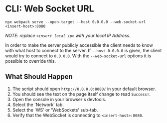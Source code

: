 # CLI: Web Socket URL

```console
npx webpack serve --open-target --host 0.0.0.0 --web-socket-url <insert-host>:8080
```

_NOTE: replace `<insert local ip>` with your local IP Address._

In order to make the server publicly accessible the client needs to know with
what host to connect to the server. If `--host 0.0.0.0` is given, the client
would try to connect to `0.0.0.0`. With the `--web-socket-url` options it is possible to
override this.

## What Should Happen

1. The script should open `http://0.0.0.0:8080/` in your default browser.
2. You should see the text on the page itself change to read `Success!`.
3. Open the console in your browser's devtools.
4. Select the 'Network' tab.
5. Select the 'WS' or 'WebSockets' sub-tab.
6. Verify that the WebSocket is connecting to `<insert-host>:8080`.
